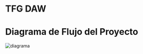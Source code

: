 # TFG DAW
 
# Diagrama de Flujo del Proyecto

![diagrama](https://github.com/AlvaroSR-dev/TFG-DAW/assets/73520829/de7e21a2-57c9-4553-995e-06abc1660e5f)

